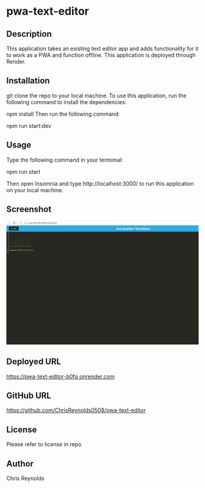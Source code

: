 # pwa-text-editor

## Description
This application takes an existing text editor app and adds functionality for it to work as a PWA and function offline. This application is deployed through Render.

## Installation
git clone the repo to your local machine. To use this application, run the following command to install the dependencies:

 npm install
Then run the following command:

npm run start:dev

## Usage 
Type the following command in your termimal:

npm run start

Then open Insomnia and type http://localhost:3000/ to run this application on your local machine.

## Screenshot
![screenshot](/images/screenshot.png)

## Deployed URL
https://pwa-text-editor-b0fq.onrender.com


## GitHub URL 
https://github.com/ChrisReynolds0508/pwa-text-editor

## License
Please refer to license in repo 

## Author 
Chris Reynolds 
